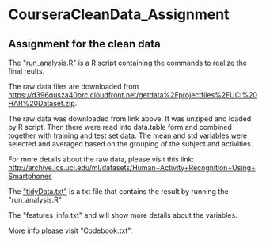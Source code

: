 # CourseraCleanData_Assignment
## Assignment for the clean data

The <a href= https://github.com/wangqian2149185/CourseraCleanData_Assignment/blob/master/run_analysis.R>"run_analysis.R"</a> 
is a R script containing the commands to realize the final reults.


The raw data files are downloaded from <a herf=https://d396qusza40orc.cloudfront.net/getdata%2Fprojectfiles%2FUCI%20HAR%20Dataset.zip> https://d396qusza40orc.cloudfront.net/getdata%2Fprojectfiles%2FUCI%20HAR%20Dataset.zip</a>. 


The raw data was downloaded from link above. It was unziped and loaded by R script. Then there were read into data.table form and combined together with training and test set data. The mean and std variables were selected and averaged based on the grouping of the subject and activities.


For more details about the raw data, please visit this link: <a herf = http://archive.ics.uci.edu/ml/datasets/Human+Activity+Recognition+Using+Smartphones> http://archive.ics.uci.edu/ml/datasets/Human+Activity+Recognition+Using+Smartphones </a>


The <a href=https://github.com/wangqian2149185/CourseraCleanData_Assignment/blob/master/tidyData.txt>"tidyData.txt"</a> 
is a txt file that contains the result by running the "run_analysis.R"
    

The <a herf= https://github.com/wangqian2149185/CourseraCleanData_Assignment/blob/master/features_info.txt>"features_info.txt"</a> and will show more details about the variables.


More info please visit <a herf= https://github.com/wangqian2149185/CourseraCleanData_Assignment>"Codebook.txt"</a>.
